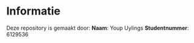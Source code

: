 Informatie
============
Deze repository is gemaakt door:
**Naam**: Youp Uylings
**Studentnummer**: 6129536

